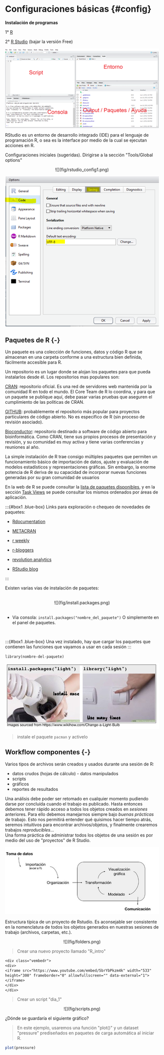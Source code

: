 # Configuraciones básicas {#config}

<b>Instalación de programas</b>

1° [R](https://cran.r-project.org/) 

2° [R Studio](https://www.rstudio.com/products/rstudio/download/) (bajar la versión Free)

<img src="fig/rstudio.png" width="678" style="display: block; margin: auto;" />

RStudio es un entorno de desarrollo integrado (IDE) para el lenguaje de programación R, o sea es la interface por medio de la cual se ejecutan acciones en R. 

Configuraciones iniciales (sugeridas). Dirigirse a la sección "Tools/Global options"

<center>
![](fig/rstudio_config1.png)

![](fig/rstudio_config2.png)
</center>


## Paquetes de R {-}

Un paquete es una colección de funciones, datos y código R que se almacenan en una carpeta conforme a una estructura bien definida, fácilmente accesible para R. 

Un repositorio es un lugar donde se alojan los paquetes para que pueda instalarlos desde él. Los repositorios mas populares son: 

[CRAN](https://cran.r-project.org/): repositorio oficial. Es una red de servidores web mantenida por la comunidad R en todo el mundo. El Core Team de R lo coordina, y para que un paquete se publique aquí, debe pasar varias pruebas que aseguren el cumplimiento de las políticas de CRAN.

[GITHUB](https://github.com/): probablemente el repositorio más popular para proyectos particulares de código abierto. No es específico de R (sin proceso de revisión asociado).

[Bioconductor](https://www.bioconductor.org/): repositorio destinado a software de código abierto para bioinformática. Como CRAN, tiene sus propios procesos de presentación y revisión, y su comunidad es muy activa y tiene varias conferencias y reuniones al año.

La simple instalación de R trae consigo múltiples paquetes que permiten un funcionamiento básico de importación de datos, ajuste y evaluación de modelos estadísticos y representaciones gráficas. Sin embargo, la enorme potencia de R deriva de su capacidad de incorporar nuevas funciones generadas por su gran comunidad de usuarios 

En la web de R se puede consultar la [lista de paquetes disponibles](https://cran.r-project.org/web/packages/available_packages_by_date.html), y en la sección [Task Views](https://cran.r-project.org/web/views/) se puede consultar los mismos ordenados por áreas de aplicación. 

:::{#box1 .blue-box}
Links para exploración o chequeo de novedades de paquetes:

- [Rdocumentation](https://www.rdocumentation.org)  

- [METACRAN](https://www.r-pkg.org/) 

- [r weekly](https://rweekly.org/)

- [r-bloggers](https://www.r-bloggers.com/)

- [revolution analytics](https://blog.revolutionanalytics.com/)

- [RStudio blog](https://blog.rstudio.com/categories/packages)

:::

Existen varias vias de instalación de paquetes:

</br>

<center>
![](fig/install.packages.png) 
</center>

</br>

- Via consola: `install.packages("nombre_del_paquete")` O simplemente en el panel de paquetes.  

</br>

:::{#box1 .blue-box}
Una vez instalado, hay que cargar los paquetes que contienen las funciones que vayamos a usar en cada sesión
:::

`library(nombre-del-paquete)`

![](fig/bulb.jpeg)


> instale el paquete `pacman` y activelo

## Workflow componentes {-}

Varios tipos de archivos serán creados y usados durante una sesión de R: 

* datos crudos (hojas de cálculo) - datos manipulados
* scripts
* gráficos
* reportes de resultados

Una análisis debe poder ser retomado en cualquier momento pudiendo darse por concluída cuando el trabajo es publicado. Hasta entonces debemos tener rápido acceso a todos los objetos creados en *sesiones* anteriores. Para ello debemos manejarnos siempre bajo *buenas prácticas* de trabajo. Esto nos permitirá entender qué quisimos hacer tiempo atrás, seremos intuitivos para encontrar archivos/objetos, y finalmente crearemos trabajos *reproducibles*...   
Una forma práctica de administrar todos los objetos de una sesión es por medio del uso de "proyectos" de R Studio. 

![](fig/workflow.jpg) 

Estructura típica de un proyecto de Rstudio. Es aconsejable ser consistente en la nomenclatura de todos los objetos generados en nuestras sesiones de trabajo (archivos, carpetas, etc.). 

<center>
![](fig/folders.png) 
</center>

> Crear una nuevo proyecto llamado "R_intro"


```{=html}
<div class="vembedr">
<div>
<iframe src="https://www.youtube.com/embed/5brYbPkzm4k" width="533" height="300" frameborder="0" allowfullscreen="" data-external="1"></iframe>
</div>
</div>
```

> Crear un script "dia_1"

<center>
![](fig/scripts.png) 
</center>

¿Dónde se guardaría el siguiente gráfico?

> En este ejemplo, usaremos una función "plot()" y un dataset "pressure" prediseñados en paquetes de carga automática al iniciar R. 


```r
plot(pressure)
```


